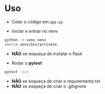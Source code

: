 # Uso
- Colar o código em `app.py`

- Iniciar e entrar no venv

```bash
python -m venv venv
source venv/bin/activate
```

-   **NÃO** se esqueça de instalar o flask

- Rodar o **pytest**

```bash
pytest -svv
```

-   **NÃO** se esqueça de criar o requirements.txt
-   **NÃO** se esqueça de criar o .gitignore